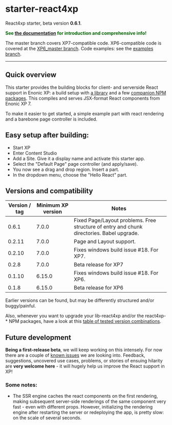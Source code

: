 # starter-react4xp

React4xp starter, beta version **0.6.1**.

<strong style="color:darkgreen">See [the documentation](https://developer.enonic.com/templates/react4xp) for introduction and comprehensive info!</strong>

The master branch covers XP7-compatible code. XP6-compatible code is covered at the [XP6_master branch](https://github.com/enonic/starter-react4xp/tree/XP6_master). Code examples: see the [examples branch](https://github.com/enonic/starter-react4xp/tree/examples).

---

## Quick overview

This starter provides the building blocks for client- and serverside React support in Enonic XP: a build setup with [a library](https://github.com/enonic/lib-react4xp) and a few [companion NPM packages](https://github.com/enonic/lib-react4xp#npm-package-overview). This compiles and serves JSX-format React components from Enonic XP 7.

To make it easier to get started, a simple example part with react rendering and a barebone page controller is included. 

## Easy setup after building: 

- Start XP
- Enter Content Studio
- Add a Site. Give it a display name and activate this starter app. 
- Select the "Default Page" page controller (and apply/save).
- You now see a drag and drop region. Insert a part.
- In the dropdown menu, choose the "Hello React" part.


## Versions and compatibility

| Version / tag    | Minimum XP version | Notes |
| ---------------- | ---------- | --------------|
| 0.6.1            | 7.0.0  | Fixed Page/Layout problems. Free structure of entry and chunk directories. Babel upgrade.  |
| 0.2.11           | 7.0.0  | Page and Layout support. |
| 0.2.10           | 7.0.0  | Fixes windows build issue #18. For XP7. |
| 0.2.8            | 7.0.0  | Beta release for XP7 |
| 0.1.10           | 6.15.0 | Fixes windows build issue #18. For XP6. |
| 0.1.8            | 6.15.0 | Beta release for XP6 |

Earlier versions can be found, but may be differently structured and/or buggy/painful.

Also, whenever you want to upgrade your lib-react4xp and/or the react4xp-* NPM packages, have a look at this [table of tested version combinations](https://github.com/enonic/lib-react4xp#version-and-compatibility).

## Future development

**Being a first-release beta**, we will keep working on this intensely. For now there are a couple of [known issues](https://github.com/enonic/lib-react4xp/issues) we are looking into. Feedback, suggestions, uncovered use cases, problems, or stories of ensuing hilarity are **very welcome here** - it will hugely help us improve the React support in XP!

### Some notes:
  - The SSR engine caches the react components on the first rendering, making subsequent server-side renderings of the same component very fast - even with different props. However, initializing the rendering engine after restarting the server or redeploying the app, is pretty slow: on the scale of several seconds.

